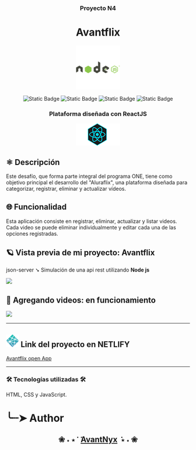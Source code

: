 <h3 align="center">Proyecto N4</h3>
<h1 align="center">Avantflix</h1>
<p align="center">
  <img src="images/nodeJs.png">
</p>

<p align="center"> <img alt="Static Badge" src="https://img.shields.io/badge/react-react?style=flat-square&logo=react&logoColor=%2361DAFB&labelColor=%23eef7fc&color=grey"> <img alt="Static Badge" src="https://img.shields.io/badge/JavaScript-%E2%80%94%20query?style=flat-square&logo=javascript&logoColor=%23F7DF1E&labelColor=%233B3B3B&color=FFF068">  <img alt="Static Badge" src="https://img.shields.io/badge/HTML-%E2%80%94%20query?style=flat-square&logo=html5&logoColor=%23E34F26&labelColor=%233B3B3B&color=FF853A"> <img alt="Static Badge" src="https://img.shields.io/badge/CSS-%E2%80%94%20query?style=flat-square&logo=css3&logoColor=%231572B6&labelColor=%23E4E9EE&color=86C5F1"></p>
<h3 align="center">Plataforma diseñada con ReactJS</h3>
<p align="center">
  <img src="images/reactLogo.png">
</p>

## ⚛️ Descripción

Este desafío, que forma parte integral del programa ONE, tiene como objetivo principal el desarrollo del "Aluraflix", una plataforma diseñada para categorizar, registrar, eliminar y actualizar vídeos.

## 🌐 Funcionalidad

Esta aplicación consiste en registrar, eliminar, actualizar y listar videos.
Cada video se puede eliminar individualmente y editar cada una de las opciones registradas.

## 🪐 Vista previa de mi proyecto: Avantflix

json-server ➘
Simulación de una api rest utilizando **Node js**

<img src="images/avantflix-proyecto.gif">

## 🌌 Agregando videos: en funcionamiento

<img src="images/avantflix-addvideo.gif">

---

## <img src="images/netlify-ico.png" width="35"> Link del proyecto en NETLIFY

 [Avantflix open App](https://avantflix-n4.netlify.app/)

---

### 🛠 Tecnologías utilizadas 🛠

HTML, CSS y JavaScript.


# ╰┈➤ Author

**<h2 align="center"> ❀ ˖ ⋆  ݁ ‎  ݁‎[AvantNyx](https://github.com/AvantNyx)  ݁ ⋆ ˖ ❀</h2>**
